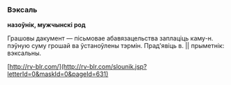 ### Вэксаль
**назоўнік, мужчынскі род**

Грашовы дакумент — пісьмовае абавязацельства заплаціць каму-н. пэўную суму грошай ва ўстаноўлены тэрмін. Прад'явіць в. || прыметнік: вэксальны.

<a rel="author">[http://rv-blr.com/](http://rv-blr.com/slounik.jsp?letterId=0&maskId=0&pageId=631)</a>
